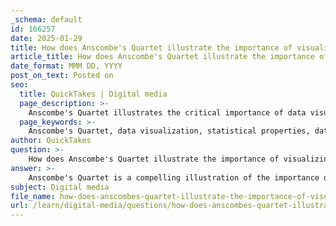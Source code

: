 ```yaml
---
_schema: default
id: 166257
date: 2025-01-29
title: How does Anscombe's Quartet illustrate the importance of visualizing data patterns?
article_title: How does Anscombe's Quartet illustrate the importance of visualizing data patterns?
date_format: MMM DD, YYYY
post_on_text: Posted on
seo:
  title: QuickTakes | Digital media
  page_description: >-
    Anscombe's Quartet illustrates the critical importance of data visualization by showing how datasets with identical statistical properties can exhibit vastly different patterns. It emphasizes that visualizing data is essential for uncovering insights and understanding underlying relationships.
  page_keywords: >-
    Anscombe's Quartet, data visualization, statistical properties, data patterns, graphical representation, mean, variance, correlation coefficient, data analysis, insights, exploratory data analysis, graphical perception
author: QuickTakes
question: >-
    How does Anscombe's Quartet illustrate the importance of visualizing data patterns?
answer: >-
    Anscombe's Quartet is a compelling illustration of the importance of visualizing data patterns, as it demonstrates how datasets with identical statistical properties can yield vastly different visual representations. This quartet consists of four distinct datasets, each containing pairs of x and y values. Despite having nearly identical means, variances, and correlation coefficients, the graphical representations of these datasets reveal unique patterns and relationships that are not apparent from the numerical summaries alone.\n\nThe key insights from Anscombe's Quartet include:\n\n1. **Identical Statistics, Different Patterns**: Each dataset in the quartet has the same mean for both x and y, the same variance, and the same correlation coefficient. However, when plotted, the datasets exhibit different distributions and relationships. For example, one dataset may show a linear relationship, while another may reveal a non-linear pattern or even an outlier that significantly affects the interpretation of the data.\n\n2. **Importance of Visualization**: This example underscores the principle that visualizing data is crucial for uncovering insights that raw numbers or summary statistics might obscure. It challenges the assumption that statistical measures alone can provide a complete understanding of the data.\n\n3. **Graphical Perception**: The quartet highlights the significance of graphical perception, which is the study of how effectively different visual properties convey information. By visualizing the data, one can better understand the underlying trends and anomalies that might be missed in a purely numerical analysis.\n\n4. **Encouragement for Data Exploration**: Anscombe's Quartet serves as a reminder for data analysts and scientists to always visualize their data, regardless of how straightforward the statistical summaries may appear. It encourages a more exploratory approach to data analysis, where visualizations can lead to new hypotheses and deeper insights.\n\nIn summary, Anscombe's Quartet effectively illustrates that data visualization is not merely a supplementary tool but an essential component of data analysis that can reveal critical patterns and insights that are otherwise hidden in numerical data.
subject: Digital media
file_name: how-does-anscombes-quartet-illustrate-the-importance-of-visualizing-data-patterns.md
url: /learn/digital-media/questions/how-does-anscombes-quartet-illustrate-the-importance-of-visualizing-data-patterns
---
```


&nbsp;